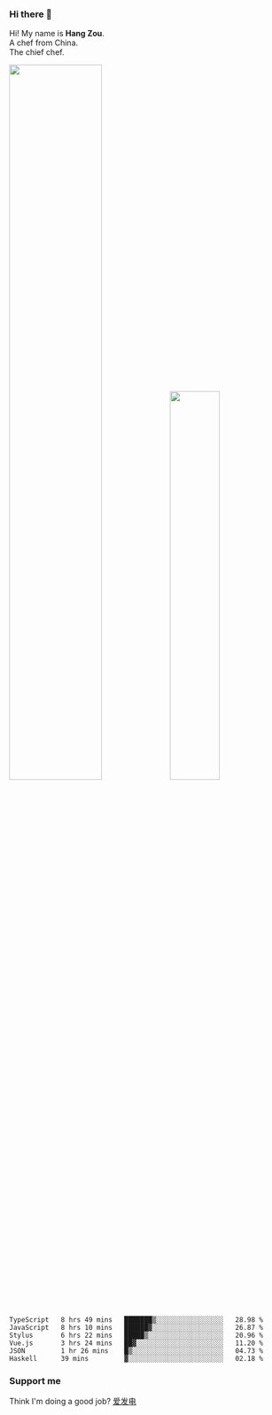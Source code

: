 ### Hi there 👋

Hi! My name is **Hang Zou**.  
A chef from China.  
The chief chef.

<img align="" width="57.5%" src="https://github-readme-stats.vercel.app/api?username=zouhangwithsweet&hide_title=true&hide_border=true&show_icons=true&include_all_commits=true&line_height=21" /><img align="" width="42.4%" src="https://github-readme-stats.vercel.app/api/top-langs/?username=zouhangwithsweet&hide_title=true&hide_border=true&layout=compact" />

<!--START_SECTION:waka-->

```text
TypeScript   8 hrs 49 mins   ███████▒░░░░░░░░░░░░░░░░░   28.98 %
JavaScript   8 hrs 10 mins   ██████▓░░░░░░░░░░░░░░░░░░   26.87 %
Stylus       6 hrs 22 mins   █████▒░░░░░░░░░░░░░░░░░░░   20.96 %
Vue.js       3 hrs 24 mins   ██▓░░░░░░░░░░░░░░░░░░░░░░   11.20 %
JSON         1 hr 26 mins    █▒░░░░░░░░░░░░░░░░░░░░░░░   04.73 %
Haskell      39 mins         ▓░░░░░░░░░░░░░░░░░░░░░░░░   02.18 %
```

<!--END_SECTION:waka-->

### Support me

Think I'm doing a good job? [爱发电](https://afdian.net/@zouhangsweet)

